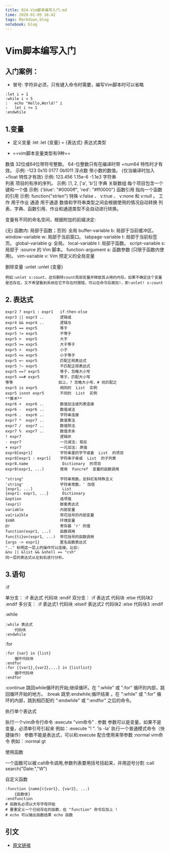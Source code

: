 ```yaml
---
title: 024-Vim脚本编写入门.md
time: 2020-01-05 16:42
tags: Markdown,blog
notebook: blog
---
```


# Vim脚本编写入门


## 入门案例：

- 冒号: 字符非必须，只有键入命令时需要，编写Vim脚本时可以省略
```
:let i = 1
:while i < 5
:	echo "Hello,World!" i
:	let i += 1
:endwhile
```

## 1.变量

- 定义变量 :let
:let {变量} = {表达式}
表达式类型

- ==vim脚本变量类型有9种==	

数值		32位或64位带符号整数。
		64-位整数只有在编译时带  +num64  特性时才有效。
	    示例:  -123  0x10  0177  0b1011
浮点数 	带小数的数值。
		{仅当编译时加入  +float  特性才有效}
		示例: 123.456  1.15e-6  -1.1e3
字符串  
列表 	项目的有序的序列。
		示例: [1, 2, ['a', 'b']]
字典		关联数组:每个项目包含一个键和一个值
		示例: {'blue': "#0000ff", 'red': "#ff0000"}
函数引用 指向一个函数的引用
		示例: function("strlen")
特殊 	v:false 、 v:true 、 v:none  和  v:null 。
工作		用于作业
通道		用于通道
    数值和字符串类型之间会根据使用的情况自动转换
    列表、字典、函数引用、作业和通道类型不会自动进行转换。

变量有不同的命名空间，根据附加的前缀决定:

 (无) 函数内: 局部于函数；否则: 全局
 buffer-variable     b:   局部于当前缓冲区。
 window-variable     w:   局部于当前窗口。
 tabpage-variable    t:   局部于当前标签页。
 global-variable     g:   全局。
 local-variable      l:   局部于函数。
 script-variable     s:   局部于  :source  的 Vim 脚本。
 function-argument   a:   函数参数 (只限于函数内使用)。
 vim-variable        v:   Vim 预定义的全局变量


删除变量 :unlet
:unlet {变量}

    例如:unlet s:count，这将删除count局部变量并释放其占用的内存。如果不确定这个变量是否存在，又不希望看到系统在它不存在时报错，可以在命令后面加!，即:unlet! s:count

## 2. 表达式

```
expr2 ? expr1 : expr1   if-then-else
expr3 || expr3 ..       逻辑或
expr4 && expr4 ..       逻辑与
expr5 == expr5          等于
expr5 != expr5          不等于
expr5 >  expr5          大于
expr5 >= expr5          大于等于
expr5 <  expr5          小于
expr5 <= expr5          小于等于
expr5 =~ expr5          匹配正规表达式
expr5 !~ expr5          不匹配正规表达式
expr5 ==? expr5         等于，忽略大小写
expr5 ==# expr5         等于，匹配大小写
等等                    如上，? 忽略大小写，# 则匹配之
expr5 is expr5          相同的  List  实例
expr5 isnot expr5       不同的  List  实例
**算术**
expr6 +  expr6 ..       数值加法或列表连接
expr6 -  expr6 ..       数值减法
expr6 .  expr6 ..       字符串连接
expr7 *  expr7 ..       数值乘法
expr7 /  expr7 ..       数值除法
expr7 %  expr7 ..       数值求余
! expr7                 逻辑非
- expr7                 一元减法: 取反
+ expr7                 一元加法: 原值
expr8[expr1]            字符串里的字节或者  List  的项目
expr8[expr1 : expr1]    字符串子串或  List  的子列表
expr8.name               Dictionary  的项目
expr8(expr1, ...)       使用  Funcref  变量的函数调用

"string"                字符串常数，反斜杠有特殊含义
'string'                字符串常数，' 加倍
[expr1, ...]             List 
{expr1: expr1, ...}      Dictionary 
&option                 选项值
(expr1)                 嵌套表达式
variable                内部变量
va{ria}ble              带花括号的内部变量
$VAR                    环境变量
@r                      寄存器 'r' 的值
function(expr1, ...)    函数调用
func{ti}on(expr1, ...)  带花括号的函数调用
{args -> expr1}         匿名函数表达式
".." 标明这一层上的操作可以连接。比如: 
&nu || &list && &shell == "csh"
同一层的表达式从左到右进行分析。
```


## 3.语句

:if

单分支：
    :if 表达式
 		代码块
 	:endif
双分支：
	:if 表达式
		代码块
 	:else
 		代码块2
 	:endif
 	多分支：
 		:if 表达式1
 			代码块
 		:elseif 表达式2
 			代码块2
 		:else
 			代码块3
 		:endif

:while

	:while 表达式
		代码块
	:endwhile
:for

	:for {var} in {list}
		循环代码块
	:endfor
	:for [{var1},{var2},...] in {listlist}
		循环代码块
	:endfor


:continue 跳回while循环的开始;继续循环。在 ":while" 或 ":for" 循环的内部，跳回循环开始的地方。
:break  跳至:endwhile;循环结束 。在 ":while" 或 ":for" 循环的内部，跳到相匹配的  ":endwhile" 或 ":endfor" 之后的命令。

执行单个表达式

执行一个vim命令行命令
	:execute  "vim命令" . 参数
	参数可以是变量，如果不是变量，必须单引号引起来
	例如：:execute "! ". 'ls -la'
执行一个普通模式命令（快捷操作）
参数不能是表达式，可以和:execute 配合使用来带参数
	:normal vim命令
	例如：:normal gt

使用函数

一个函数可以被:call命令调用,参数列表要用括号括起来，并用逗号分割
:call search("Date:","W")


自定义函数

	:function {name}({var1}, {var2}, ...)
		{函数体}
	:endfunction
	# 函数名必须以大写字母开始
	# 要重定义一个已经存在的函数，在 "function" 命令后加上 !
	# echo 可以输出函数结果 echo 函数


## 引文

- [原文链接](https://blog.csdn.net/karelcn/article/details/82963604)

